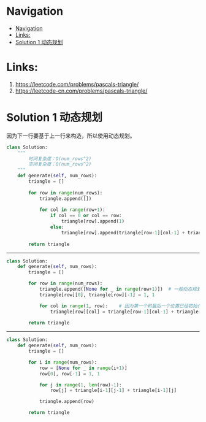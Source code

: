 # Navigation
- [Navigation](#navigation)
- [Links:](#links)
- [Solution 1 动态规划](#solution-1-%e5%8a%a8%e6%80%81%e8%a7%84%e5%88%92)

# Links:
1. https://leetcode.com/problems/pascals-triangle/
2. https://leetcode-cn.com/problems/pascals-triangle/


# Solution 1 动态规划
因为下一行要基于上一行来构造，所以使用动态规划。
```python
class Solution:
    """
        时间复杂度：O(num_rows^2)
        空间复杂度：O(num_rows^2)
    """
    def generate(self, num_rows):
        triangle = []
        
        for row in range(num_rows):
            triangle.append([])
            
            for col in range(row+1):
                if col == 0 or col == row:
                    triangle[row].append(1)
                else:
                    triangle[row].append(triangle[row-1][col-1] + triangle[row-1][col])
        
        return triangle
```
---
```python
class Solution:
    def generate(self, num_rows):
        triangle = []

        for row in range(num_rows):
            triangle.append([None for _ in range(row+1)])  # 一般动态规划是先初始化
            triangle[row][0], triangle[row][-1] = 1, 1

            for col in range(1, row):    # 因为第一个和最后一个位置已经初始化为1
                triangle[row][col] = triangle[row-1][col-1] + triangle[row-1][col]
            
        return triangle

```
---
```python
class Solution:
    def generate(self, num_rows):
        triangle = []

        for i in range(num_rows):
            row = [None for _ in range(i+1)]
            row[0], row[-1] = 1, 1

            for j in range(1, len(row)-1):
                row[j] = triangle[i-1][j-1] + triangle[i-1][j]

            triangle.append(row)

        return triangle
```